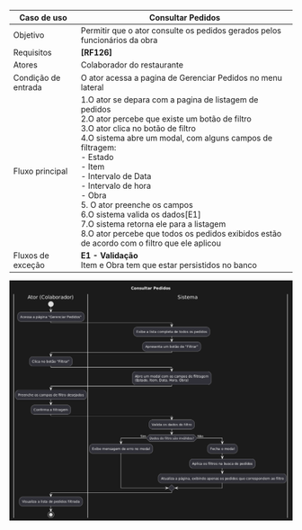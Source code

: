 | Caso de uso         | Consultar Pedidos                                                                                                                                                                                                                                                                                                                                                                                                                                                                                                    |
| ------------------- | -------------------------------------------------------------------------------------------------------------------------------------------------------------------------------------------------------------------------------------------------------------------------------------------------------------------------------------------------------------------------------------------------------------------------------------------------------------------------------------------------------------------- |
| Objetivo            | Permitir que o ator consulte os pedidos gerados pelos funcionários da obra                                                                                                                                                                                                                                                                                                                                                                                                                                           |
| Requisitos          | **[RF126]**                                                                                                                                                                                                                                                                                                                                                                                                                                                                                                          |
| Atores              | Colaborador do restaurante                                                                                                                                                                                                                                                                                                                                                                                                                                                                                           |
| Condição de entrada | O ator acessa a pagina de Gerenciar Pedidos no menu lateral                                                                                                                                                                                                                                                                                                                                                                                                                                                          |
| Fluxo principal     | 1.O ator se depara com a pagina de listagem de pedidos<br>2.O ator percebe que existe um botão de filtro<br>3.O ator clica no botão de filtro<br>4.O sistema abre um modal, com alguns campos de filtragem: <br>    - Estado <br>	- Item<br>	- Intervalo de Data<br>	- Intervalo de hora<br>	- Obra<br>5. O ator preenche os campos<br>6.O sistema valida os dados[E1]<br>7.O sistema retorna ele para a listagem<br>8.O ator percebe que todos os pedidos exibidos estão de acordo com o filtro que ele aplicou<br> |
| Fluxos de exceção   | **E1 - Validação**<br>Item e Obra tem que estar persistidos no banco                                                                                                                                                                                                                                                                                                                                                                                                                                                 |
![Diagram](atividades_consultar_pedido.png)